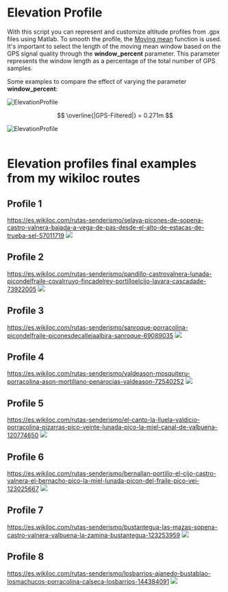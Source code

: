 # Elevation Profile

With this script you can represent and customize altitude profiles from .gpx files using Matlab. To smooth the profile, the [Moving mean](https://es.mathworks.com/help/matlab/ref/movmean.html) function is used. It's important to select the length of the moving mean window based on the GPS signal quality through the **window_percent** parameter. This parameter represents the window length as a percentage of the total number of GPS samples.

Some examples to compare the effect of varying the parameter **window_percent**:
<br/>

![ElevationProfile](filterImgs/SubPlotWindowLength.png)
<br/>

$$ \overline{|GPS-Filtered|} = 0.271m   $$

![ElevationProfile](filterImgs/filter_0.05.png)
<br/><br/>


# Elevation profiles final examples from my wikiloc routes

## Profile 1
https://es.wikiloc.com/rutas-senderismo/selaya-picones-de-sopena-castro-valnera-bajada-a-vega-de-pas-desde-el-alto-de-estacas-de-trueba-sel-57011719
![](imgs/elevation_profile_1.png)
<br/>

## Profile 2
https://es.wikiloc.com/rutas-senderismo/pandillo-castrovalnera-lunada-picondelfraile-covalrruyo-fincadelrey-portilloelcijo-lavara-cascadade-73922005
![](imgs/elevation_profile_2.png)
<br/>

## Profile 3
https://es.wikiloc.com/rutas-senderismo/sanroque-porracolina-picondelfraile-piconesdecallejaalbira-sanroque-69089035
![](imgs/elevation_profile_3.png)
<br/>

## Profile 4
https://es.wikiloc.com/rutas-senderismo/valdeason-mosquiteru-porracolina-ason-mortillano-penarocias-valdeason-72540252
![](imgs/elevation_profile_4.png)
<br/>

## Profile 5
https://es.wikiloc.com/rutas-senderismo/el-canto-la-lluela-valdicio-porracolina-pizarras-pico-veinte-lunada-pico-la-miel-canal-de-valbuena-120774650
![](imgs/elevation_profile_5.png)
<br/>

## Profile 6
https://es.wikiloc.com/rutas-senderismo/bernallan-portillo-el-cijo-castro-valnera-el-bernacho-pico-la-miel-lunada-picon-del-fraile-pico-vei-123025667
![](imgs/elevation_profile_6.png)
<br/>

## Profile 7
https://es.wikiloc.com/rutas-senderismo/bustantegua-las-mazas-sopena-castro-valnera-valbuena-la-zamina-bustantegua-123253959
![](imgs/elevation_profile_7.png)
<br/>

## Profile 8
https://es.wikiloc.com/rutas-senderismo/losbarrios-ajanedo-bustablao-losmachucos-porracolina-calseca-losbarrios-144384091
![](imgs/elevation_profile_8.png)
<br/>